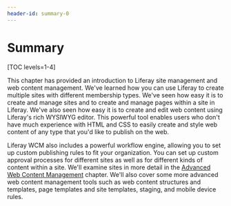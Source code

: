 ```yaml
---
header-id: summary-0
---
```


# Summary

[TOC levels=1-4]

This chapter has provided an introduction to Liferay site management and web
content management. We've learned how you can use Liferay to create multiple
sites with different membership types. We've seen how easy it is to create and
manage sites and to create and manage pages within a site in Liferay. We've also
seen how easy it is to create and edit web content using Liferay's rich WYSIWYG
editor. This powerful tool enables users who don't have much experience with
HTML and CSS to easily create and style web content of any type that you'd like
to publish on the web. 

Liferay WCM also includes a powerful workflow engine, allowing you to set up
custom publishing rules to fit your organization. You can set up custom approval
processes for different sites as well as for different kinds of content within a
site. We'll examine sites in more detail in the 
[Advanced Web Content Management](/docs/6-2/user/-/knowledge_base/u/advanced-web-content-management)
chapter. We'll also cover some more advanced web content management tools such
as web content structures and templates, page templates and site templates,
staging, and mobile device rules.
